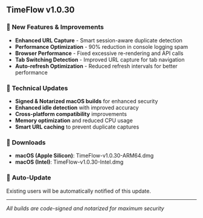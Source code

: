 ## TimeFlow v1.0.30

### 🚀 **New Features & Improvements**
- **Enhanced URL Capture** - Smart session-aware duplicate detection
- **Performance Optimization** - 90% reduction in console logging spam  
- **Browser Performance** - Fixed excessive re-rendering and API calls
- **Tab Switching Detection** - Improved URL capture for tab navigation
- **Auto-refresh Optimization** - Reduced refresh intervals for better performance

### 🔧 **Technical Updates**
- **Signed & Notarized macOS builds** for enhanced security
- **Enhanced idle detection** with improved accuracy
- **Cross-platform compatibility** improvements
- **Memory optimization** and reduced CPU usage
- **Smart URL caching** to prevent duplicate captures

### 📱 **Downloads**
- **macOS (Apple Silicon)**: TimeFlow-v1.0.30-ARM64.dmg
- **macOS (Intel)**: TimeFlow-v1.0.30-Intel.dmg

### 🔄 **Auto-Update**
Existing users will be automatically notified of this update.

---
*All builds are code-signed and notarized for maximum security* 